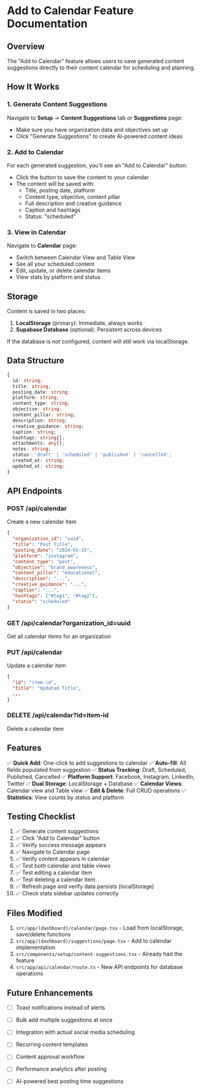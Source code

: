 # Add to Calendar Feature Documentation

## Overview

The "Add to Calendar" feature allows users to save generated content suggestions directly to their content calendar for scheduling and planning.

## How It Works

### 1. Generate Content Suggestions

Navigate to **Setup** → **Content Suggestions** tab or **Suggestions** page:
- Make sure you have organization data and objectives set up
- Click "Generate Suggestions" to create AI-powered content ideas

### 2. Add to Calendar

For each generated suggestion, you'll see an "Add to Calendar" button:
- Click the button to save the content to your calendar
- The content will be saved with:
  - Title, posting date, platform
  - Content type, objective, content pillar
  - Full description and creative guidance
  - Caption and hashtags
  - Status: "scheduled"

### 3. View in Calendar

Navigate to **Calendar** page:
- Switch between Calendar View and Table View
- See all your scheduled content
- Edit, update, or delete calendar items
- View stats by platform and status

## Storage

Content is saved in two places:

1. **LocalStorage** (primary): Immediate, always works
2. **Supabase Database** (optional): Persistent across devices

If the database is not configured, content will still work via localStorage.

## Data Structure

```typescript
{
  id: string;
  title: string;
  posting_date: string;
  platform: string;
  content_type: string;
  objective: string;
  content_pillar: string;
  description: string;
  creative_guidance: string;
  caption: string;
  hashtags: string[];
  attachments: any[];
  notes: string;
  status: 'draft' | 'scheduled' | 'published' | 'cancelled';
  created_at: string;
  updated_at: string;
}
```

## API Endpoints

### POST /api/calendar
Create a new calendar item
```json
{
  "organization_id": "uuid",
  "title": "Post Title",
  "posting_date": "2024-01-15",
  "platform": "instagram",
  "content_type": "post",
  "objective": "brand_awareness",
  "content_pillar": "educational",
  "description": "...",
  "creative_guidance": "...",
  "caption": "...",
  "hashtags": ["#tag1", "#tag2"],
  "status": "scheduled"
}
```

### GET /api/calendar?organization_id=uuid
Get all calendar items for an organization

### PUT /api/calendar
Update a calendar item
```json
{
  "id": "item-id",
  "title": "Updated Title",
  ...
}
```

### DELETE /api/calendar?id=item-id
Delete a calendar item

## Features

✅ **Quick Add**: One-click to add suggestions to calendar
✅ **Auto-fill**: All fields populated from suggestion
✅ **Status Tracking**: Draft, Scheduled, Published, Cancelled
✅ **Platform Support**: Facebook, Instagram, LinkedIn, Twitter
✅ **Dual Storage**: LocalStorage + Database
✅ **Calendar Views**: Calendar view and Table view
✅ **Edit & Delete**: Full CRUD operations
✅ **Statistics**: View counts by status and platform

## Testing Checklist

1. ✅ Generate content suggestions
2. ✅ Click "Add to Calendar" button
3. ✅ Verify success message appears
4. ✅ Navigate to Calendar page
5. ✅ Verify content appears in calendar
6. ✅ Test both calendar and table views
7. ✅ Test editing a calendar item
8. ✅ Test deleting a calendar item
9. ✅ Refresh page and verify data persists (localStorage)
10. ✅ Check stats sidebar updates correctly

## Files Modified

1. `src/app/(dashboard)/calendar/page.tsx` - Load from localStorage, save/delete functions
2. `src/app/(dashboard)/suggestions/page.tsx` - Add to calendar implementation
3. `src/components/setup/content-suggestions.tsx` - Already had the feature
4. `src/app/api/calendar/route.ts` - New API endpoints for database operations

## Future Enhancements

- [ ] Toast notifications instead of alerts
- [ ] Bulk add multiple suggestions at once
- [ ] Integration with actual social media scheduling
- [ ] Recurring content templates
- [ ] Content approval workflow
- [ ] Performance analytics after posting
- [ ] AI-powered best posting time suggestions


